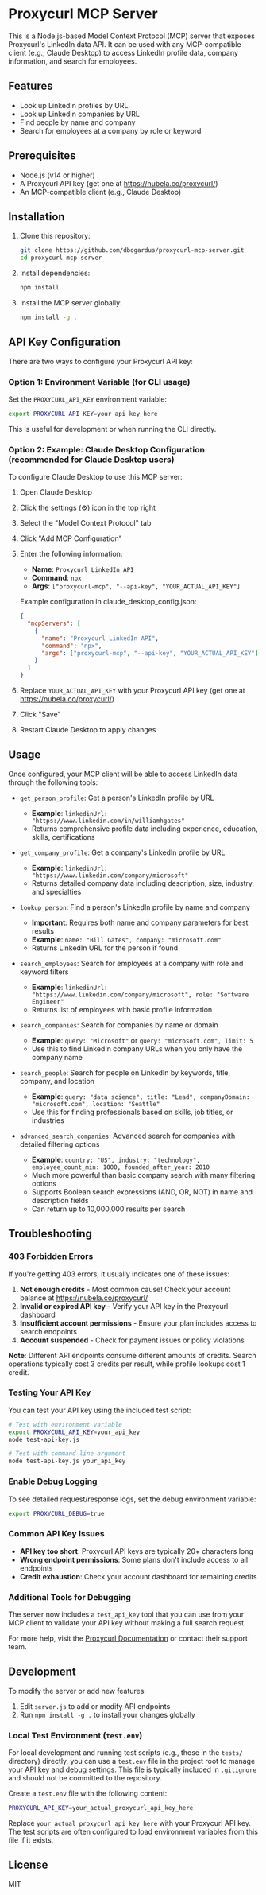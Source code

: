 # Proxycurl MCP Server

This is a Node.js-based Model Context Protocol (MCP) server that exposes Proxycurl's LinkedIn data API. It can be used with any MCP-compatible client (e.g., Claude Desktop) to access LinkedIn profile data, company information, and search for employees.

## Features

- Look up LinkedIn profiles by URL
- Look up LinkedIn companies by URL
- Find people by name and company
- Search for employees at a company by role or keyword

## Prerequisites

- Node.js (v14 or higher)
- A Proxycurl API key (get one at https://nubela.co/proxycurl/)
- An MCP-compatible client (e.g., Claude Desktop)

## Installation

1. Clone this repository:
   ```bash
   git clone https://github.com/dbogardus/proxycurl-mcp-server.git
   cd proxycurl-mcp-server
   ```

2. Install dependencies:
   ```bash
   npm install
   ```

3. Install the MCP server globally:
   ```bash
   npm install -g .
   ```

## API Key Configuration

There are two ways to configure your Proxycurl API key:

### Option 1: Environment Variable (for CLI usage)

Set the `PROXYCURL_API_KEY` environment variable:

```bash
export PROXYCURL_API_KEY=your_api_key_here
```

This is useful for development or when running the CLI directly.

### Option 2: Example: Claude Desktop Configuration (recommended for Claude Desktop users)

To configure Claude Desktop to use this MCP server:

1. Open Claude Desktop
2. Click the settings (⚙️) icon in the top right
3. Select the "Model Context Protocol" tab
4. Click "Add MCP Configuration"
5. Enter the following information:
   - **Name**: `Proxycurl LinkedIn API`
   - **Command**: `npx`
   - **Args**: `["proxycurl-mcp", "--api-key", "YOUR_ACTUAL_API_KEY"]`

   Example configuration in claude_desktop_config.json:
   ```json
   {
     "mcpServers": [
       {
         "name": "Proxycurl LinkedIn API",
         "command": "npx",
         "args": ["proxycurl-mcp", "--api-key", "YOUR_ACTUAL_API_KEY"]
       }
     ]
   }
   ```

6. Replace `YOUR_ACTUAL_API_KEY` with your Proxycurl API key (get one at https://nubela.co/proxycurl/)
7. Click "Save"
8. Restart Claude Desktop to apply changes

## Usage

Once configured, your MCP client will be able to access LinkedIn data through the following tools:

- `get_person_profile`: Get a person's LinkedIn profile by URL
  - **Example**: `linkedinUrl: "https://www.linkedin.com/in/williamhgates"`
  - Returns comprehensive profile data including experience, education, skills, certifications

- `get_company_profile`: Get a company's LinkedIn profile by URL
  - **Example**: `linkedinUrl: "https://www.linkedin.com/company/microsoft"`
  - Returns detailed company data including description, size, industry, and specialties

- `lookup_person`: Find a person's LinkedIn profile by name and company
  - **Important**: Requires both name and company parameters for best results
  - **Example**: `name: "Bill Gates", company: "microsoft.com"` 
  - Returns LinkedIn URL for the person if found

- `search_employees`: Search for employees at a company with role and keyword filters
  - **Example**: `linkedinUrl: "https://www.linkedin.com/company/microsoft", role: "Software Engineer"`
  - Returns list of employees with basic profile information

- `search_companies`: Search for companies by name or domain
  - **Example**: `query: "Microsoft"` or `query: "microsoft.com", limit: 5`
  - Use this to find LinkedIn company URLs when you only have the company name

- `search_people`: Search for people on LinkedIn by keywords, title, company, and location
  - **Example**: `query: "data science", title: "Lead", companyDomain: "microsoft.com", location: "Seattle"`
  - Use this for finding professionals based on skills, job titles, or industries

- `advanced_search_companies`: Advanced search for companies with detailed filtering options
  - **Example**: `country: "US", industry: "technology", employee_count_min: 1000, founded_after_year: 2010`
  - Much more powerful than basic company search with many filtering options
  - Supports Boolean search expressions (AND, OR, NOT) in name and description fields
  - Can return up to 10,000,000 results per search

## Troubleshooting

### 403 Forbidden Errors

If you're getting 403 errors, it usually indicates one of these issues:

1. **Not enough credits** - Most common cause! Check your account balance at https://nubela.co/proxycurl/
2. **Invalid or expired API key** - Verify your API key in the Proxycurl dashboard  
3. **Insufficient account permissions** - Ensure your plan includes access to search endpoints
4. **Account suspended** - Check for payment issues or policy violations

**Note**: Different API endpoints consume different amounts of credits. Search operations typically cost 3 credits per result, while profile lookups cost 1 credit.

### Testing Your API Key

You can test your API key using the included test script:

```bash
# Test with environment variable
export PROXYCURL_API_KEY=your_api_key
node test-api-key.js

# Test with command line argument
node test-api-key.js your_api_key
```

### Enable Debug Logging

To see detailed request/response logs, set the debug environment variable:

```bash
export PROXYCURL_DEBUG=true
```

### Common API Key Issues

- **API key too short**: Proxycurl API keys are typically 20+ characters long
- **Wrong endpoint permissions**: Some plans don't include access to all endpoints
- **Credit exhaustion**: Check your account dashboard for remaining credits

### Additional Tools for Debugging

The server now includes a `test_api_key` tool that you can use from your MCP client to validate your API key without making a full search request.

For more help, visit the [Proxycurl Documentation](https://nubela.co/proxycurl/docs) or contact their support team.

## Development

To modify the server or add new features:

1. Edit `server.js` to add or modify API endpoints
2. Run `npm install -g .` to install your changes globally

### Local Test Environment (`test.env`)

For local development and running test scripts (e.g., those in the `tests/` directory) directly, you can use a `test.env` file in the project root to manage your API key and debug settings. This file is typically included in `.gitignore` and should not be committed to the repository.

Create a `test.env` file with the following content:

```bash
PROXYCURL_API_KEY=your_actual_proxycurl_api_key_here
```

Replace `your_actual_proxycurl_api_key_here` with your Proxycurl API key. The test scripts are often configured to load environment variables from this file if it exists.

## License

MIT
